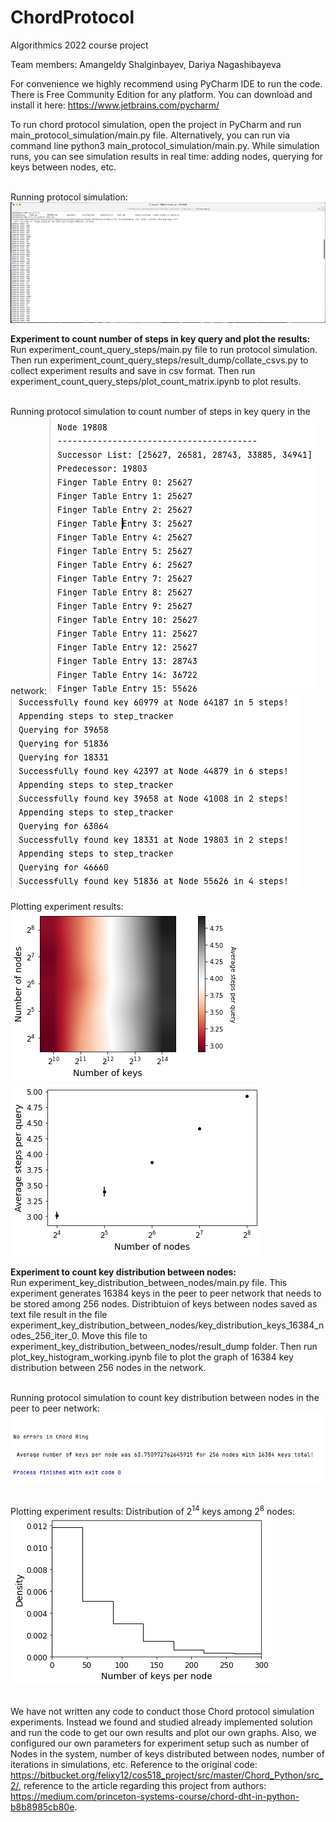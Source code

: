# ChordProtocol
Algorithmics 2022 course project

Team members:
Amangeldy Shalginbayev, Dariya Nagashibayeva

For convenience we highly recommend using PyCharm IDE to run the code. There is Free Community Edition for any platform. You can download and install it here: https://www.jetbrains.com/pycharm/

To run chord protocol simulation, open the project in PyCharm and run main_protocol_simulation/main.py file. Alternatively, you can run via command line python3 main_protocol_simulation/main.py. While simulation runs, you can see simulation results in real time: adding nodes, querying for keys between nodes, etc.</br></br>

Running protocol simulation:
![Running protocol simulation](img/general_app_run_in_terminal/img1.png)

<b>Experiment to count number of steps in key query and plot the results:</b></br>
Run experiment_count_query_steps/main.py file to run protocol simulation. Then run experiment_count_query_steps/result_dump/collate_csvs.py to collect experiment results and save in csv format. Then run experiment_count_query_steps/plot_count_matrix.ipynb to plot results.</br></br>

Running protocol simulation to count number of steps in key query in the network:
![Running protocol simulation](img/count_steps_of_query/terminal_1.png)
![Running protocol simulation](img/count_steps_of_query/terminal_2.png)
</br></br>
Plotting experiment results:</br>
![Running protocol simulation](img/count_steps_of_query/graph_1.png)
![Running protocol simulation](img/count_steps_of_query/graph_2.png)



<b> Experiment to count key distribution between nodes: </b></br>
Run experiment_key_distribution_between_nodes/main.py file. This experiment generates 16384 keys in the peer to peer network that needs to be stored among 256 nodes. Distribtuion of keys between nodes saved as text file result in the file experiment_key_distribution_between_nodes/key_distribution_keys_16384_nodes_256_iter_0. Move this file to experiment_key_distribution_between_nodes/result_dump folder. Then run plot_key_histogram_working.ipynb file to plot the graph of 16384 key distribution between 256 nodes in the network.</br></br>

Running protocol simulation to count key distribution between nodes in the peer to peer network:
![Running protocol simulation](img/key_distribution_between_nodes/terminal.png)
</br></br>

Plotting experiment results: Distribution of 2<sup>14</sup> keys among 2<sup>8</sup> nodes:
![Running protocol simulation](img/key_distribution_between_nodes/graph.png)
</br></br>

We have not written any code to conduct those Chord protocol simulation experiments. Instead we found and studied already implemented solution and run the code to get our own results and plot our own graphs. Also, we configured our own parameters for experiment setup such as number of Nodes in the system, number of keys distributed between nodes, number of iterations in simulations, etc. Reference to the original code: https://bitbucket.org/felixy12/cos518_project/src/master/Chord_Python/src_2/, reference to the article regarding this project from authors: https://medium.com/princeton-systems-course/chord-dht-in-python-b8b8985cb80e.

